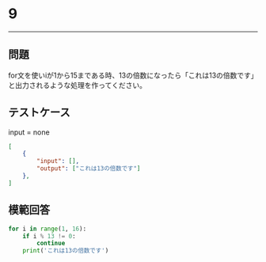 # 9

---
## 問題

for文を使いiが1から15まである時、13の倍数になったら「これは13の倍数です」と出力されるような処理を作ってください。

## テストケース
input = none
```json
[
	{
		"input": [],
		"output": ["これは13の倍数です"]
  	},
]
```

## 模範回答
```python
for i in range(1, 16):
    if i % 13 != 0:
        continue
    print('これは13の倍数です')
```